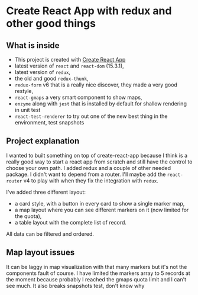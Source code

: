 # Create React App with redux and other good things

## What is inside
- This project is created with [Create React App](https://github.com/facebookincubator/create-react-app)
- latest version of `react` and `react-dom` (15.3.1),
- latest version of `redux`,
- the old and good `redux-thunk`,
- `redux-form` v6 that is a really nice discover, they made a very good restyle,
- `react-gmaps` a very smart component to show maps,
- `enzyme` along with `jest` that is installed by default for shallow rendering in unit test
- `react-test-renderer` to try out one of the new best thing in the environment, test snapshots

## Project explanation
I wanted to built something on top of create-react-app because I think is a really good way to start a react app from scratch and still have the control to choose your own path.
I added redux and a couple of other needed package. I didn't want to depend from a router. I'll maybe add the `react-router` v4 to play with when they fix the integration with `redux`.

I've added three different layout:
- a card style, with a button in every card to show a single marker map,
- a map layout where you can see different markers on it (now limited for the quota),
- a table layout with the complete list of record.

All data can be filtered and ordered.

## Map layout issues
It can be laggy in map visualization with that many markers but it's not the components fault of course. I have limited the markers array to 5 records at the moment because probably I reached the gmaps quota limit and I can't see much.
It also breaks snapshots test, don't know why
